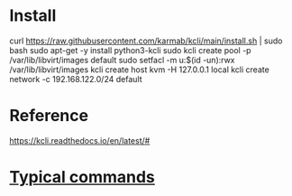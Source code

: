 
# Install
curl https://raw.githubusercontent.com/karmab/kcli/main/install.sh | sudo bash
sudo apt-get -y install python3-kcli
sudo kcli create pool -p /var/lib/libvirt/images default
sudo setfacl -m u:$(id -un):rwx /var/lib/libvirt/images
kcli create host kvm -H 127.0.0.1 local
kcli create network  -c 192.168.122.0/24 default


# Reference
https://kcli.readthedocs.io/en/latest/#



# [Typical commands](https://kcli.readthedocs.io/en/latest/#typical-commands)
